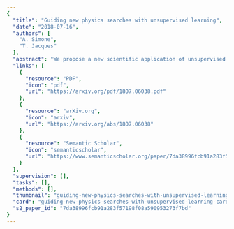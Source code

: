 ```yaml
---
{
  "title": "Guiding new physics searches with unsupervised learning",
  "date": "2018-07-16",
  "authors": [
    "A. Simone",
    "T. Jacques"
  ],
  "abstract": "We propose a new scientific application of unsupervised learning techniques to boost our ability to search for new phenomena in data, by detecting discrepancies between two datasets. These could be, for example, a simulated standard-model background, and an observed dataset containing a potential hidden signal of New Physics. We build a statistical test upon a test statistic which measures deviations between two samples, using a Nearest Neighbors approach to estimate the local ratio of the density of points. The test is model-independent and non-parametric, requiring no knowledge of the shape of the underlying distributions, and it does not bin the data, thus retaining full information from the multidimensional feature space. As a proof-of-concept, we apply our method to synthetic Gaussian data, and to a simulated dark matter signal at the Large Hadron Collider. Even in the case where the background can not be simulated accurately enough to claim discovery, the technique is a powerful tool to identify regions of interest for further study.",
  "links": [
    {
      "resource": "PDF",
      "icon": "pdf",
      "url": "https://arxiv.org/pdf/1807.06038.pdf"
    },
    {
      "resource": "arXiv.org",
      "icon": "arxiv",
      "url": "https://arxiv.org/abs/1807.06038"
    },
    {
      "resource": "Semantic Scholar",
      "icon": "semanticscholar",
      "url": "https://www.semanticscholar.org/paper/7da38996fcb91a283f57198f08a590953273f7bd"
    }
  ],
  "supervision": [],
  "tasks": [],
  "methods": [],
  "thumbnail": "guiding-new-physics-searches-with-unsupervised-learning-thumb.jpg",
  "card": "guiding-new-physics-searches-with-unsupervised-learning-card.jpg",
  "s2_paper_id": "7da38996fcb91a283f57198f08a590953273f7bd"
}
---
```


